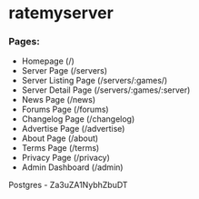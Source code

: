 # ratemyserver

### Pages:

- Homepage (/)
- Server Page (/servers)
- Server Listing Page (/servers/:games/)
- Server Detail Page (/servers/:games/:server)
- News Page (/news)
- Forums Page (/forums)
- Changelog Page (/changelog)
- Advertise Page (/advertise)
- About Page (/about)
- Terms Page (/terms)
- Privacy Page (/privacy)
- Admin Dashboard (/admin)

Postgres - Za3uZA1NybhZbuDT
